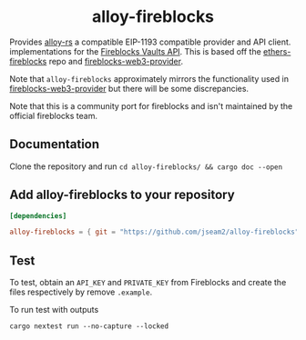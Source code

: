# <h1 align="center"> alloy-fireblocks </h1>

Provides [alloy-rs](https://github.com/alloy-rs/alloy) a compatible EIP-1193 compatible provider and API client.
implementations for the [Fireblocks Vaults API](https://fireblocks.com).
This is based off the [ethers-fireblocks](https://github.com/gakonst/ethers-fireblocks) repo and [fireblocks-web3-provider](https://github.com/fireblocks/fireblocks-web3-provider).

Note that `alloy-fireblocks` approximately mirrors the functionality used in  [fireblocks-web3-provider](https://github.com/fireblocks/fireblocks-web3-provider) but there will be some discrepancies.

Note that this is a community port for fireblocks and isn't maintained by the official fireblocks team.

## Documentation

Clone the repository and run `cd alloy-fireblocks/ && cargo doc --open`

## Add alloy-fireblocks to your repository

```toml
[dependencies]

alloy-fireblocks = { git = "https://github.com/jseam2/alloy-fireblocks" }
```

## Test
To test, obtain an `API_KEY` and `PRIVATE_KEY` from Fireblocks and create the files respectively by remove `.example`.

To run test with outputs
```shell
cargo nextest run --no-capture --locked
```